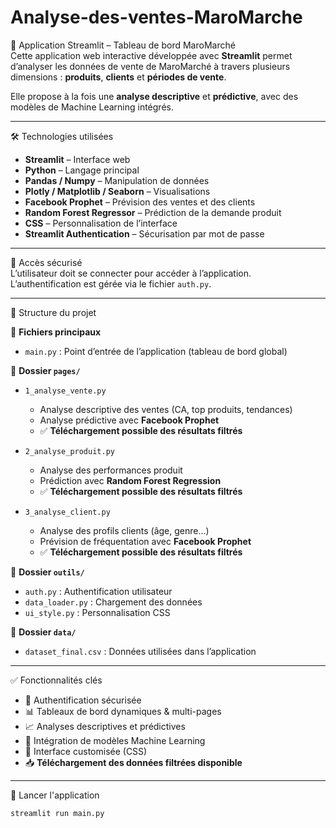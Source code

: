 # Analyse-des-ventes-MaroMarche

📱 Application Streamlit – Tableau de bord MaroMarché  
Cette application web interactive développée avec **Streamlit** permet d’analyser les données de vente de MaroMarché à travers plusieurs dimensions : **produits**, **clients** et **périodes de vente**.

Elle propose à la fois une **analyse descriptive** et **prédictive**, avec des modèles de Machine Learning intégrés.

---

🛠️ Technologies utilisées

- **Streamlit** – Interface web  
- **Python** – Langage principal  
- **Pandas / Numpy** – Manipulation de données  
- **Plotly / Matplotlib / Seaborn** – Visualisations  
- **Facebook Prophet** – Prévision des ventes et des clients  
- **Random Forest Regressor** – Prédiction de la demande produit  
- **CSS** – Personnalisation de l’interface  
- **Streamlit Authentication** – Sécurisation par mot de passe

---

🔐 Accès sécurisé  
L’utilisateur doit se connecter pour accéder à l’application.  
L’authentification est gérée via le fichier `auth.py`.

---

📁 Structure du projet

🔹 **Fichiers principaux**  
- `main.py` : Point d’entrée de l’application (tableau de bord global)

🔹 **Dossier `pages/`**  
- `1_analyse_vente.py`  
  - Analyse descriptive des ventes (CA, top produits, tendances)  
  - Analyse prédictive avec **Facebook Prophet**  
  - ✅ **Téléchargement possible des résultats filtrés**

- `2_analyse_produit.py`  
  - Analyse des performances produit  
  - Prédiction avec **Random Forest Regression**  
  - ✅ **Téléchargement possible des résultats filtrés**

- `3_analyse_client.py`  
  - Analyse des profils clients (âge, genre…)  
  - Prévision de fréquentation avec **Facebook Prophet**  
  - ✅ **Téléchargement possible des résultats filtrés**

🔹 **Dossier `outils/`**  
- `auth.py` : Authentification utilisateur  
- `data_loader.py` : Chargement des données  
- `ui_style.py` : Personnalisation CSS

🔹 **Dossier `data/`**  
- `dataset_final.csv` : Données utilisées dans l’application

---

✅ Fonctionnalités clés

- 🔑 Authentification sécurisée  
- 📊 Tableaux de bord dynamiques & multi-pages  
- 📈 Analyses descriptives et prédictives  
- 🧠 Intégration de modèles Machine Learning  
- 🎨 Interface customisée (CSS)  
- 📥 **Téléchargement des données filtrées disponible**

---

🚀 Lancer l'application

```bash
streamlit run main.py
